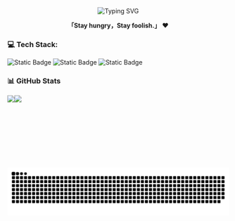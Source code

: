 <!--
**guanz42/guanz42** is a ✨ _special_ ✨ repository because its `README.md` (this file) appears on your GitHub profile.

Here are some ideas to get you started:

- 🔭 I’m currently working on ...
- 🌱 I’m currently learning ...
- 👯 I’m looking to collaborate on ...
- 🤔 I’m looking for help with ...
- 💬 Ask me about ...
- 📫 How to reach me: ...
- 😄 Pronouns: ...
- ⚡ Fun fact: ...
-->


<div align="center">
<img src="https://readme-typing-svg.demolab.com?font=JetBrains+Mono&size=30&pause=1000&center=true&width=435&lines=print(%22Hello+world!%22)" alt="Typing SVG" />
  
**「Stay hungry，Stay foolish.」** ❤️

</div>

### 💻 Tech Stack:
![Static Badge](https://img.shields.io/badge/Python-%233776AB?logo=python&logoColor=fff)
![Static Badge](https://img.shields.io/badge/Go-%2300ADD8?logo=go&logoColor=fff)
![Static Badge](https://img.shields.io/badge/Rust-%23000000?logo=rust&logoColor=fff)

  
### 📊 GitHub Stats
<div>
    <img height="165" align="left" src="https://github-readme-stats.vercel.app/api?username=guanz42&theme=nord&show_icons=true" />
    <img src="https://github-readme-stats.vercel.app/api/top-langs/?username=guanz42&hide=c&theme=nord&langs_count=6&layout=compact" />
</div>


![](https://raw.githubusercontent.com/guanz42/guanz42/output/github-contribution-grid-snake.svg)
